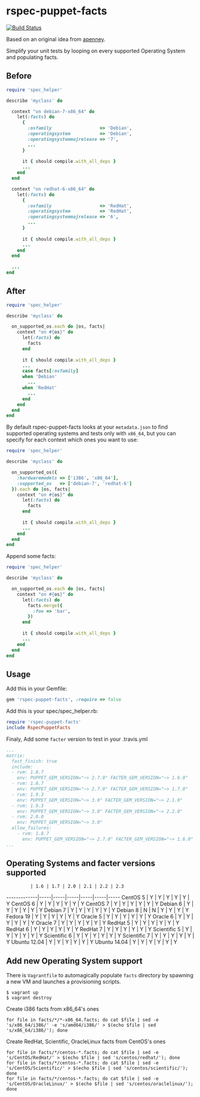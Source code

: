 rspec-puppet-facts
==================

[![Build Status](https://travis-ci.org/mcanevet/rspec-puppet-facts.png?branch=master)](https://travis-ci.org/mcanevet/rspec-puppet-facts)

Based on an original idea from [apenney](https://github.com/apenney/puppet_facts/).

Simplify your unit tests by looping on every supported Operating System and populating facts.

Before
------

```ruby
require 'spec_helper'

describe 'myclass' do

  context "on debian-7-x86_64" do
    let(:facts) do
      {
        :osfamily                  => 'Debian',
        :operatingsystem           => 'Debian',
        :operatingsystemmajrelease => '7',
        ...
      }
      
      it { should compile.with_all_deps }
      ...
    end
  end

  context "on redhat-6-x86_64" do
    let(:facts) do
      {
        :osfamily                  => 'RedHat',
        :operatingsystem           => 'RedHat',
        :operatingsystemmajrelease => '6',
        ...
      }
      
      it { should compile.with_all_deps }
      ...
    end
  end
  
  ...
end
```

After
-----

```ruby
require 'spec_helper'

describe 'myclass' do

  on_supported_os.each do |os, facts|
    context "on #{os}" do
      let(:facts) do
        facts
      end
      
      it { should compile.with_all_deps }
      ...
      case facts[:osfamily]
      when 'Debian'
        ...
      when 'RedHat'
        ...
      end
    end
  end
end
```

By default rspec-puppet-facts looks at your `metadata.json` to find supported operating systems and tests only with `x86_64`, but you can specify for each context which ones you want to use:

```ruby
require 'spec_helper'

describe 'myclass' do

  on_supported_os({
    :hardwaremodels => ['i386', 'x86_64'],
    :supported_os   => ['debian-7', 'redhat-6']
  }).each do |os, facts|
    context "on #{os}" do
      let(:facts) do
        facts
      end
      
      it { should compile.with_all_deps }
      ...
    end
  end
end
```

Append some facts:

```ruby
require 'spec_helper'

describe 'myclass' do

  on_supported_os.each do |os, facts|
    context "on #{os}" do
      let(:facts) do
        facts.merge({
          :foo => 'bar',
        })
      end
      
      it { should compile.with_all_deps }
      ...
    end
  end
end
```

Usage
-----

Add this in your Gemfile:

```ruby
gem 'rspec-puppet-facts', :require => false
```

Add this is your spec/spec_helper.rb:

```ruby
require 'rspec-puppet-facts'
include RspecPuppetFacts
```

Finaly, Add some `facter` version to test in your .travis.yml

```yaml
...
matrix:
  fast_finish: true
  include:
  - rvm: 1.8.7
    env: PUPPET_GEM_VERSION="~> 2.7.0" FACTER_GEM_VERSION="~> 1.6.0"
  - rvm: 1.8.7
    env: PUPPET_GEM_VERSION="~> 2.7.0" FACTER_GEM_VERSION="~> 1.7.0"
  - rvm: 1.9.3
    env: PUPPET_GEM_VERSION="~> 3.0" FACTER_GEM_VERSION="~> 2.1.0"
  - rvm: 1.9.3
    env: PUPPET_GEM_VERSION="~> 3.0" FACTER_GEM_VERSION="~> 2.2.0"
  - rvm: 2.0.0
    env: PUPPET_GEM_VERSION="~> 3.0"
  allow_failures:
    - rvm: 1.8.7
      env: PUPPET_GEM_VERSION="~> 2.7.0" FACTER_GEM_VERSION="~> 1.6.0"
...
```

Operating Systems and facter versions supported
-----------------------------------------------

             | 1.6 | 1.7 | 2.0 | 2.1 | 2.2 | 2.3
-------------|-----|-----|-----|-----|-----|-----
CentOS 5     |  Y  |  Y  |  Y  |  Y  |  Y  |  Y
CentOS 6     |  Y  |  Y  |  Y  |  Y  |  Y  |  Y
CentOS 7     |  Y  |  Y  |  Y  |  Y  |  Y  |  Y
Debian 6     |  Y  |  Y  |  Y  |  Y  |  Y  |  Y
Debian 7     |  Y  |  Y  |  Y  |  Y  |  Y  |  Y
Debian 8     |  N  |  N  |  Y  |  Y  |  Y  |  Y
Fedora 19    |  Y  |  Y  |  Y  |  Y  |  Y  |  Y
Oracle 5     |  Y  |  Y  |  Y  |  Y  |  Y  |  Y
Oracle 6     |  Y  |  Y  |  Y  |  Y  |  Y  |  Y
Oracle 7     |  Y  |  Y  |  Y  |  Y  |  Y  |  Y
RedHat 5     |  Y  |  Y  |  Y  |  Y  |  Y  |  Y
RedHat 6     |  Y  |  Y  |  Y  |  Y  |  Y  |  Y
RedHat 7     |  Y  |  Y  |  Y  |  Y  |  Y  |  Y
Scientific 5 |  Y  |  Y  |  Y  |  Y  |  Y  |  Y
Scientific 6 |  Y  |  Y  |  Y  |  Y  |  Y  |  Y
Scientific 7 |  Y  |  Y  |  Y  |  Y  |  Y  |  Y
Ubuntu 12.04 |  Y  |  Y  |  Y  |  Y  |  Y  |  Y
Ubuntu 14.04 |  Y  |  Y  |  Y  |  Y  |  Y  |  Y

Add new Operating System support
--------------------------------

There is `Vagrantfile` to automagically populate `facts` directory by spawning a new VM and launches a provisioning scripts.

```
$ vagrant up
$ vagrant destroy
```

Create i386 facts from x86_64's ones

```
for file in facts/*/*-x86_64.facts; do cat $file | sed -e 's/x86_64/i386/' -e 's/amd64/i386/' > $(echo $file | sed 's/x86_64/i386/'); done
```
Create RedHat, Scientific, OracleLinux facts from CentOS's ones

```
for file in facts/*/centos-*.facts; do cat $file | sed -e 's/CentOS/RedHat/' > $(echo $file | sed 's/centos/redhat/'); done
for file in facts/*/centos-*.facts; do cat $file | sed -e 's/CentOS/Scientific/' > $(echo $file | sed 's/centos/scientific/'); done
for file in facts/*/centos-*.facts; do cat $file | sed -e 's/CentOS/OracleLinux/' > $(echo $file | sed 's/centos/oraclelinux/'); done
```
